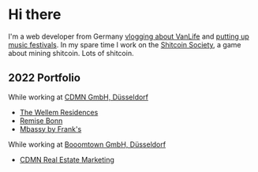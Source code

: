 # Hi there

I'm a web developer from Germany [vlogging about VanLife](https://youtube.com/@stefanbuhrmester) and [putting up music festivals](https://twitch.tv/opendjbooth). In my spare time I work on the [Shitcoin Society](https://www.shitcoinsociety.com), a game about mining shitcoin. Lots of shitcoin.

## 2022 Portfolio

While working at [CDMN GmbH, Düsseldorf](https://cdmn.netlify.app)

- [The Wellem Residences](https://www.thewellemresidences.com)
- [Remise Bonn](https://www.remise-bonn.de)
- [Mbassy by Frank's](https://www.mbassybyfranks.com)

While working at [Booomtown GmbH, Düsseldorf](https://www.booomtown.de)

- [CDMN Real Estate Marketing](https://cdmn.netlify.app)
